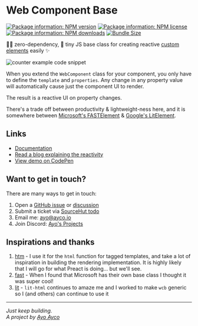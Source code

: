 # Web Component Base

[![Package information: NPM version](https://img.shields.io/npm/v/web-component-base)](https://www.npmjs.com/package/web-component-base)
[![Package information: NPM license](https://img.shields.io/npm/l/web-component-base)](https://www.npmjs.com/package/web-component-base)
[![Package information: NPM downloads](https://img.shields.io/npm/dt/web-component-base)](https://www.npmjs.com/package/web-component-base)
[![Bundle Size](https://img.shields.io/bundlephobia/minzip/web-component-base)](#library-size)

🤷‍♂️ zero-dependency, 🤏 tiny JS base class for creating reactive [custom elements](https://developer.mozilla.org/en-US/docs/Web/API/Web_Components/Using_custom_elements) easily ✨

![counter example code snippet](https://git.sr.ht/~ayoayco/wcb/blob/main/assets/IMG_0682.png)

When you extend the `WebComponent` class for your component, you only have to define the `template` and `properties`. Any change in any property value will automatically cause just the component UI to render.

The result is a reactive UI on property changes.

There's a trade off between productivity & lightweight-ness here, and it is somewhere between [Microsoft's FASTElement](https://github.com/microsoft/fast) & [Google's LitElement](https://github.com/lit/lit/).

## Links

- [Documentation](https://webcomponent.io)
- [Read a blog explaining the reactivity](https://ayos.blog/reactive-custom-elements-with-html-dataset/)
- [View demo on CodePen](https://codepen.io/ayoayco-the-styleful/pen/ZEwoNOz?editors=1010)

## Want to get in touch?

There are many ways to get in touch:

1. Open a [GitHub issue](https://github.com/ayoayco/wcb/issues/new) or [discussion](https://github.com/ayoayco/wcb/discussions)
1. Submit a ticket via [SourceHut todo](https://todo.sr.ht/~ayoayco/wcb)
1. Email me: [ayo@ayco.io](mailto:ayo@ayco.io)
1. Join Discord: [Ayo's Projects](https://discord.gg/kkvW7GYNAp)

## Inspirations and thanks

1. [htm](https://github.com/developit/htm) - I use it for the `html` function for tagged templates, and take a lot of inspiration in building the rendering implementation. It is highly likely that I will go for what Preact is doing... but we'll see.
1. [fast](https://github.com/microsoft/fast) - When I found that Microsoft has their own base class I thought it was super cool!
1. [lit](https://github.com/lit/lit) - `lit-html` continues to amaze me and I worked to make `wcb` generic so I (and others) can continue to use it

---
*Just keep building.*<br>
*A project by [Ayo Ayco](https://ayo.ayco.io)*
